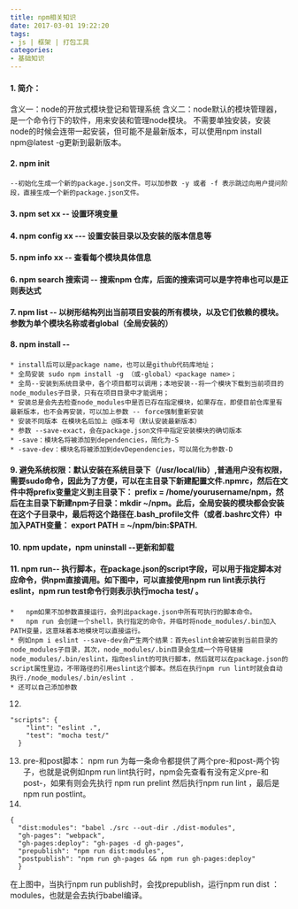 ```yaml
---
title: npm相关知识
date: 2017-03-01 19:22:20
tags: 
- js | 框架 | 打包工具
categories:
- 基础知识
---
```


#### 1. 简介：    
  含义一：node的开放式模块登记和管理系统
  含义二：node默认的模块管理器，是一个命令行下的软件，用来安装和管理node模块。
         不需要单独安装，安装node的时候会连带一起安装，但可能不是最新版本，可以使用npm install npm@latest -g更新到最新版本。

#### 2.   npm init 
    --初始化生成一个新的package.json文件。可以加参数 -y 或者 -f 表示跳过向用户提问阶段，直接生成一个新的package.json文件。
#### 3.   npm set  xx -- 设置环境变量
#### 4.   npm config xx --- 设置安装目录以及安装的版本信息等
#### 5.   npm info xx -- 查看每个模块具体信息
#### 6.   npm search 搜索词 -- 搜索npm 仓库，后面的搜索词可以是字符串也可以是正则表达式
#### 7.   npm list -- 以树形结构列出当前项目安装的所有模块，以及它们依赖的模块。参数为单个模块名称或者global（全局安装的）
#### 8.   npm install --  
    * install后可以是package name，也可以是github代码库地址；
    * 全局安装 sudo npm install -g （或-global）<package name>；
    * 全局--安装到系统目录中，各个项目都可以调用；本地安装--将一个模块下载到当前项目的node_modules子目录，只有在项目目录中才能调用；
    * 安装总是会先去检查node_modules中是否已存在指定模块，如果存在，即使目前仓库里有最新版本，也不会再安装，可以加上参数 -- force强制重新安装
    * 安装不同版本 在模块名后加上 @版本号（默认安装最新版本）
    * 参数 --save-exact，会在package.json文件中指定安装模块的确切版本
    * -save：模块名将被添加到dependencies，简化为-S
    * -save-dev：模块名将被添加到devDependencies，可以简化为参数-D
#### 9. 避免系统权限：默认安装在系统目录下（/usr/local/lib）,普通用户没有权限，需要sudo命令，因此为了方便，可以在主目录下新建配置文件.npmrc，然后在文件中将prefix变量定义到主目录下： prefix = /home/yourusername/npm，然后在主目录下新建npm子目录：mkdir ~/npm。此后，全局安装的模块都会安装在这个子目录中，最后将这个路径在.bash_profile文件（或者.bashrc文件）中加入PATH变量： export PATH = ~/npm/bin:$PATH.
#### 10. npm update，npm uninstall --更新和卸载
#### 11. npm run-- 执行脚本，在package.json的script字段，可以用于指定脚本对应命令，供npm直接调用。如下图中，可以直接使用npm run lint表示执行eslint，npm run test命令行则表示执行mocha test/ 。      
    *   npm如果不加参数直接运行，会列出package.json中所有可执行的脚本命令。
    *   npm run 会创建一个shell，执行指定的命令，并临时将node_modules/.bin加入PATH变量，这意味着本地模块可以直接运行。
    * 例如npm i eslint --save-dev会产生两个结果：首先eslint会被安装到当前目录的node_modules子目录，其次，node_modules/.bin目录会生成一个符号链接node_modules/.bin/eslint，指向eslint的可执行脚本，然后就可以在package.json的script属性里边，不带路径的引用eslint这个脚本。然后在执行npm run lint时就会自动执行./node_modules/.bin/eslint . 
    * 还可以自己添加参数
12. 
```
"scripts": {
    "lint": "eslint .",
    "test": "mocha test/"
  }
```
13. pre-和post脚本： npm run 为每一条命令都提供了两个pre-和post-两个钩子，也就是说例如npm run lint执行时，npm会先查看有没有定义pre-和post-，如果有则会先执行 npm run prelint  然后执行npm run lint ，最后是npm run postlint。
14. 
```
{
  "dist:modules": "babel ./src --out-dir ./dist-modules",
  "gh-pages": "webpack",
  "gh-pages:deploy": "gh-pages -d gh-pages",
  "prepublish": "npm run dist:modules",
  "postpublish": "npm run gh-pages && npm run gh-pages:deploy"
  }
  ```

在上图中，当执行npm run publish时，会找prepublish，运行npm run dist ： modules，也就是会去执行babel编译。